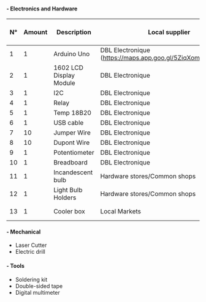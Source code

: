 #### - Electronics and Hardware
| N° | Amount | Description     | Local supplier   | Cost (F CFA) |
|----|--------|-----------------|------------------|--------------|
| 1  | 1      | Arduino Uno     | DBL Electronique (https://maps.app.goo.gl/5ZiqXomu7RbgKoKo7| 7000         |
| 2  | 1      | 1602 LCD Display Module    | DBL Electronique | 3000         |
| 3  | 1      | I2C             | DBL Electronique | 1500         |
| 4  | 1      | Relay           | DBL Electronique | 1000         |
| 5  | 1      | Temp 18B20      | DBL Electronique | 3500         |
| 6  | 1      | USB cable       | DBL Electronique | 1000         |
| 7  | 10     | Jumper Wire     | DBL Electronique | 500          |
| 8  | 10     | Dupont Wire     | DBL Electronique | 500          |
| 9  | 1      | Potentiometer   | DBL Electronique | 250          |
| 10 | 1      | Breadboard      | DBL Electronique | 1500     
| 11 | 1      | Incandescent bulb | Hardware stores/Common shops|500|  
| 12 | 1      | Light Bulb Holders| Hardware stores/Common shops |250|
| 13 | 1      | Cooler box        | Local Markets  | 25 000       | 

#### - Mechanical
- Laser Cutter 
- Electric drill

#### - Tools
- Soldering kit
- Double-sided tape
- Digital multimeter


